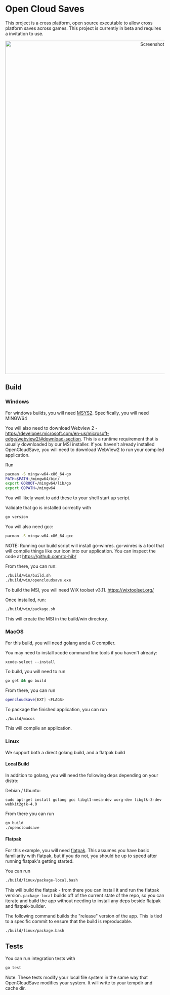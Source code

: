 # Open Cloud Saves 
This project is a cross platform, open source executable to allow cross platform saves across games. This project is currently in beta and requires a invitation to use.

<p align="center">

<img width="1052" alt="Screenshot 2023-01-23 093549" src="https://user-images.githubusercontent.com/7245174/214109745-110d1674-39f6-4fa1-a454-2b0e597edc3c.png">


</p>

## Build

### Windows

For windows builds, you will need [MSYS2](https://www.msys2.org/). Specifically, you will need MINGW64 

You will also need to download Webview 2 - https://developer.microsoft.com/en-us/microsoft-edge/webview2/#download-section. This is a runtime requirement that is usually downloaded by our MSI installer. If you haven't already installed OpenCloudSave, you will need to download WebView2 to run your compiled application. 

Run
```bash
pacman -S mingw-w64-x86_64-go
PATH=$PATH:/mingw64/bin/
export GOROOT=/mingw64/lib/go
export GOPATH=/mingw64
```

You will likely want to add these to your shell start up script.

Validate that go is installed correctly with
```bash
go version
```

You will also need gcc:
```bash
pacman -S mingw-w64-x86_64-gcc
```


NOTE: Running our build script will install go-winres. go-winres is a tool that will compile things like our icon into our application. You can inspect the code at https://github.com/tc-hib/

From there, you can run:
```bash
./build/win/build.sh
./build/win/opencloudsave.exe
```

To build the MSI, you will need WiX toolset v3.11. https://wixtoolset.org/

Once installed, run:

```bash
./build/win/package.sh
```

This will create the MSI in the build/win directory.

### MacOS

For this build, you will need golang and a C compiler. 

You may need to install xcode command line tools if you haven't already:

`xcode-select --install`

To build, you will need to run 
```bash
go get && go build
```

From there, you can run 
```bash
opencloudsave[EXT] <FLAGS>
```

To package the finished application, you can run
```bash
./build/macos
```

This will compile an application.

### Linux

We support both a direct golang build, and a flatpak build

#### Local Build

In addition to golang, you will need the following deps depending on your distro:

Debian / Ubuntu: 
```
sudo apt-get install golang gcc libgl1-mesa-dev xorg-dev libgtk-3-dev webkit2gtk-4.0
```

From there you can run 
```bash
go build
./opencloudsave
```

#### Flatpak

For this example, you will need [flatpak](https://flatpak.org/setup/). This assumes you have basic familiarity with flatpak, but if  you do not, you should be up to speed after running flatpak's getting started. 

You can run 
```bash
./build/linux/package-local.bash
```

This will build the flatpak - from there you can install it and run the flatpak version. `package-local` builds off of the current state of the repo, so you can iterate and build the app without needing to install any deps beside flatpak and flatpak-builder.


The following command builds the "release" version of the app. This is tied to a specific commit to ensure that the build is reproducable. 
```bash
./build/linux/package.bash
```

## Tests

You can run integration tests with 
```bash
go test
```

Note: These tests modify your local file system in the same way that OpenCloudSave modifies your system. It will write to your tempdir and cache dir.
